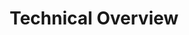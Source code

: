 ---
title: Technical Overview
description: Blueprint and technical decisions behind the app
weight: 10
lastmod: 2021-02-01T10:23:30-09:00
draft: false
vimeo: 
free: true
emoji: 🧬
video_length: 11:47
chapter_start: App
---